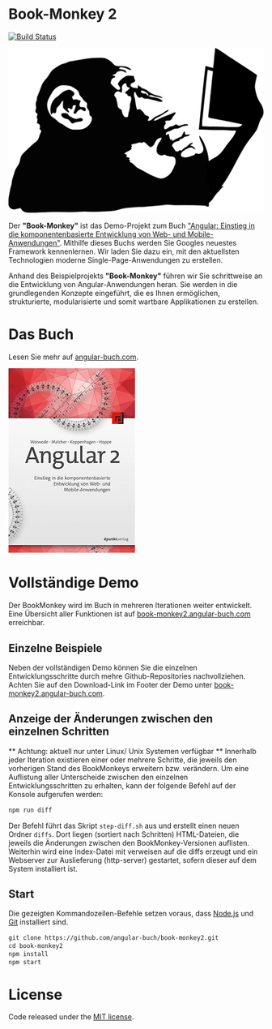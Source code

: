 # Book-Monkey 2
[![Build Status](https://travis-ci.org/angular-buch/book-monkey2.svg)](https://travis-ci.org/angular-buch/book-monkey2)

[![Monkey](src/assets/images/monkey-thinking.png)](http://book-monkey2.angular-buch.com/)

Der __"Book-Monkey"__ ist das Demo-Projekt zum Buch ["Angular: Einstieg in die komponentenbasierte Entwicklung von Web- und Mobile-Anwendungen"](https://angular-buch.com/). Mithilfe dieses Buchs werden Sie Googles neuestes Framework kennenlernen. Wir laden Sie dazu ein, mit den aktuellsten Technologien moderne Single-Page-Anwendungen zu erstellen.

Anhand des Beispielprojekts __"Book-Monkey"__ führen wir Sie schrittweise an die Entwicklung von Angular-Anwendungen heran. Sie werden in die grundlegenden Konzepte eingeführt, die es Ihnen ermöglichen, strukturierte, modularisierte und somit wartbare Applikationen zu erstellen.

# Das Buch

Lesen Sie mehr auf [angular-buch.com](https://angular-buch.com/).

[![Book](src/assets/images/book-thumbnail.png)](https://angular-buch.com/)


# Vollständige Demo

Der BookMonkey wird im Buch in mehreren Iterationen weiter entwickelt.  
Eine Übersicht aller Funktionen ist auf [book-monkey2.angular-buch.com](http://book-monkey2.angular-buch.com/) erreichbar.

## Einzelne Beispiele

Neben der vollständigen Demo können Sie die einzelnen Entwicklungsschritte durch mehre Github-Repositories nachvollziehen.
Achten Sie auf den Download-Link im Footer der Demo unter [book-monkey2.angular-buch.com](http://book-monkey2.angular-buch.com/).


## Anzeige der Änderungen zwischen den einzelnen Schritten

** Achtung: aktuell nur unter Linux/ Unix Systemen verfügbar **
Innerhalb jeder Iteration existieren einer oder mehrere Schritte, die jeweils den vorherigen Stand des BookMonkeys erweitern bzw. verändern.
Um eine Auflistung aller Unterscheide zwischen den einzelnen Entwicklungsschritten zu erhalten, kann  der folgende Befehl auf der Konsole aufgerufen werden:

```bash
npm run diff
```

Der Befehl führt das Skript `step-diff.sh` aus und erstellt einen neuen Ordner `diffs`.
Dort liegen (sortiert nach Schritten) HTML-Dateien, die jeweils die Änderungen zwischen den BookMonkey-Versionen auflisten.
Weiterhin wird eine Index-Datei mit verweisen auf die diffs erzeugt und ein Webserver zur Auslieferung (http-server) gestartet, sofern dieser auf dem System installiert ist.

## Start

Die gezeigten Kommandozeilen-Befehle setzen voraus, dass [Node.js](https://nodejs.org/) und [Git](https://git-scm.com/) installiert sind. 

```
git clone https://github.com/angular-buch/book-monkey2.git
cd book-monkey2
npm install
npm start
```

# License
Code released under the [MIT license](https://opensource.org/licenses/MIT).

